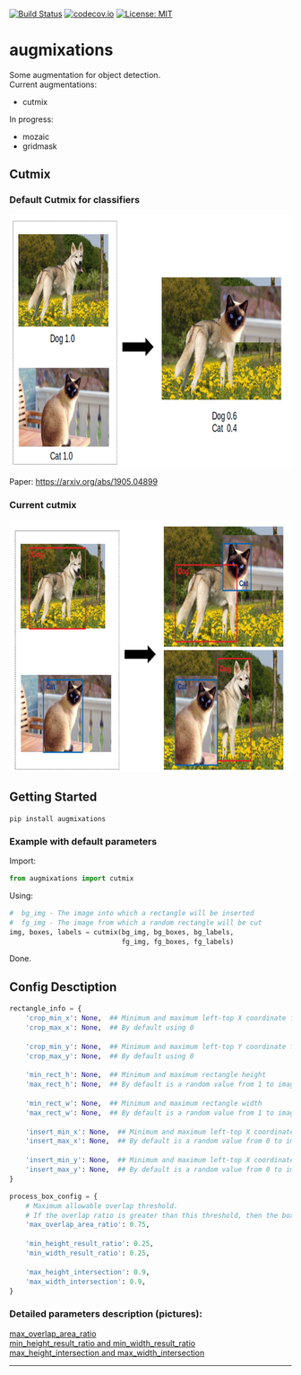 [![Build Status](https://travis-ci.com/TheDenk/augmixations.svg?branch=master)](https://travis-ci.com/TheDenk/augmixations)
[![codecov.io](https://codecov.io/github/TheDenk/augmixations/coverage.svg?branch=master)](https://codecov.io/github/TheDenk/augmixations?branch=master)
[![License: MIT](https://img.shields.io/badge/License-MIT-yellow.svg)](https://opensource.org/licenses/MIT)
# augmixations
Some augmentation for object detection.  
Current augmentations:  
  - cutmix

In progress:  
  - mozaic  
  - gridmask  
   
## Cutmix  
### Default Cutmix for classifiers
<p>
<img src="images/cutmix_default.png" width="750" height="450" title="Default cutmix"/> 
</p>  
<p>  Paper: <a href="https://arxiv.org/abs/1905.04899">https://arxiv.org/abs/1905.04899</a> </p>

### Current cutmix
<p>
<img src="images/cutmix_current.png" width="750" height="450" title="Current cutmix"/> 
</p> 

## Getting Started
    pip install augmixations  

### Example with default parameters  

  Import:  
```python
from augmixations import cutmix  
```
  Using:  
```python
#  bg_img - The image into which a rectangle will be inserted  
#  fg_img - The image from which a random rectangle will be cut 
img, boxes, labels = cutmix(bg_img, bg_boxes, bg_labels,
                            fg_img, fg_boxes, fg_labels)  
```
  Done.
 
## Config Desctiption  

```python
rectangle_info = {
    'crop_min_x': None,  ## Minimum and maximum left-top X coordinate for rectangle crop
    'crop_max_x': None,  ## By default using 0

    'crop_min_y': None,  ## Minimum and maximum left-top Y coordinate for rectangle crop
    'crop_max_y': None,  ## By default using 0

    'min_rect_h': None,  ## Minimum and maximum rectangle height
    'max_rect_h': None,  ## By default is a random value from 1 to image height minus min X coordinate

    'min_rect_w': None,  ## Minimum and maximum rectangle width
    'max_rect_w': None,  ## By default is a random value from 1 to image width minus min X coordinate

    'insert_min_x': None,  ## Minimum and maximum left-top X coordinate for rectangle insert
    'insert_max_x': None,  ## By default is a random value from 0 to image height minus rectangle height

    'insert_min_y': None,  ## Minimum and maximum left-top X coordinate for rectangle insert
    'insert_max_y': None,  ## By default is a random value from 0 to image width minus rectangle width
}
```

```python 
process_box_config = {
    # Maximum allowable overlap threshold. 
    # If the overlap ratio is greater than this threshold, then the box is ignored.
    'max_overlap_area_ratio': 0.75,  

    'min_height_result_ratio': 0.25,
    'min_width_result_ratio': 0.25,

    'max_height_intersection': 0.9,
    'max_width_intersection': 0.9,
}
```
### Detailed parameters description (pictures):

<a href="/images/parameter_max_overlap_area_ratio.png">max_overlap_area_ratio</a>  
<a href="/images/parameter_min_height_and_width_result_ratio.png">min_height_result_ratio and min_width_result_ratio</a>  
<a href="/images/parameter_max_height_and_width_intersection.png">max_height_intersection and max_width_intersection</a>  
  
___
